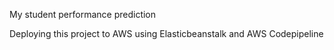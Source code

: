 My student performance prediction

Deploying this project to AWS using Elasticbeanstalk and AWS Codepipeline